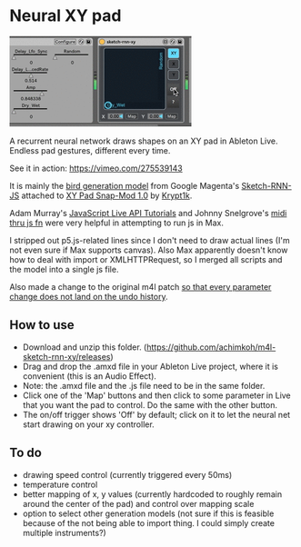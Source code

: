# Neural XY pad

![animation that shows the effect in action](demo.gif)

A recurrent neural network draws shapes on an XY pad in Ableton Live. Endless pad gestures, different every time. 

See it in action: https://vimeo.com/275539143

It is mainly the [bird generation model](https://storage.googleapis.com/quickdraw-models/sketchRNN/models/bird.gen.js) from Google Magenta's [Sketch-RNN-JS](https://github.com/tensorflow/magenta-demos/tree/master/sketch-rnn-js) attached to [XY Pad Snap-Mod 1.0](http://www.maxforlive.com/library/device/2792/xy-pad-snap-mod) by [Krypt1k](https://www.krypt1k.com/). 

Adam Murray's [JavaScript Live API Tutorials](http://compusition.com/writings/js-live-api) and Johnny Snelgrove's [midi thru js fn](https://github.com/jsnelgro/midi-thru-js-fn) were very helpful in attempting to run js in Max. 

I stripped out p5.js-related lines since I don't need to draw actual lines (I'm not even sure if Max supports canvas). Also Max apparently doesn't know how to deal with import or XMLHTTPRequest, so I merged all scripts and the model into a single js file.

Also made a change to the original m4l patch [so that every parameter change does not land on the undo history](https://cycling74.com/forums/parameter-modulation-without-adding-to-undo-history/). 

## How to use

- Download and unzip this folder. (https://github.com/achimkoh/m4l-sketch-rnn-xy/releases) 
- Drag and drop the .amxd file in your Ableton Live project, where it is convenient (this is an Audio Effect). 
- Note: the .amxd file and the .js file need to be in the same folder.
- Click one of the 'Map' buttons and then click to some parameter in Live that you want the pad to control. Do the same with the other button. 
- The on/off trigger shows 'Off' by default; click on it to let the neural net start drawing on your xy controller.

## To do

- drawing speed control (currently triggered every 50ms)
- temperature control
- better mapping of x, y values (currently hardcoded to roughly remain around the center of the pad) and control over mapping scale
- option to select other generation models (not sure if this is feasible because of the not being able to import thing. I could simply create multiple instruments?)
